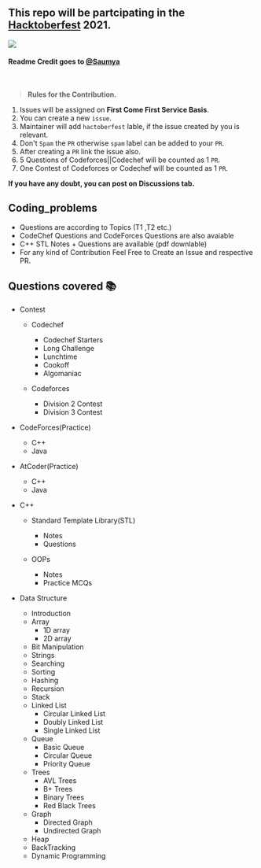 ## This repo will be partcipating in the [Hacktoberfest](https://hacktoberfest.digitalocean.com/) 2021.

![](https://hacktoberfest.digitalocean.com/_nuxt/img/logo-hacktoberfest-full.f42e3b1.svg)

<h4>Readme Credit goes to <a href="https://github.com/saumyasrivastava08">@Saumya</a> </h3>
  <br>
  
> **Rules for the Contribution.**
1. Issues will be assigned on **First Come First Service Basis**.
2. You can create a new `issue`.
3. Maintainer will add `hactoberfest` lable, if the issue created by you is relevant.
4. Don't `Spam` the `PR` otherwise `spam` label can be added to your `PR`.
5. After creating a `PR` link the issue also.
6. 5 Questions of Codeforces||Codechef will be counted as 1 `PR`.
7. One Contest of Codeforces or Codechef will be counted as 1 `PR`.

**If you have any doubt, you can post on Discussions tab.**

## Coding_problems
- Questions are according to Topics (T1 ,T2 etc.)
- CodeChef Questions and CodeForces Questions are also avaiable
- C++ STL Notes + Questions are available (pdf downlable)
- For any kind of Contribution Feel Free to Create an Issue  and respective PR.

## Questions covered 📚

- Contest
  - Codechef
    - Codechef Starters
    - Long Challenge
    - Lunchtime
    - Cookoff
    - Algomaniac

  - Codeforces
    - Division 2 Contest
    - Division 3 Contest

- CodeForces(Practice)
  - C++
  - Java

- AtCoder(Practice)
  - C++
  - Java

- C++
  - Standard Template Library(STL)
    - Notes
    - Questions

  - OOPs
    - Notes
    - Practice MCQs

- Data Structure
  - Introduction 
  - Array
    - 1D array
    - 2D array
  - Bit Manipulation
  - Strings
  - Searching
  - Sorting
  - Hashing
  - Recursion
  - Stack
  - Linked List
    - Circular Linked List
    - Doubly Linked List
    - Single Linked List
  - Queue
    - Basic Queue
    - Circular Queue
    - Priority Queue
  - Trees
    - AVL Trees
    - B+ Trees
    - Binary Trees
    - Red Black Trees
  - Graph
    - Directed Graph
    - Undirected Graph
  - Heap
  - BackTracking
  - Dynamic Programming



